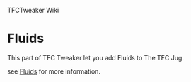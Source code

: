 TFCTweaker Wiki

# Fluids
This part of TFC Tweaker let you add Fluids to The TFC Jug.

see [Fluids](/wiki/tfctweaker/fluids) for more information.